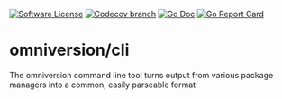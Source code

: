 [![Software License](https://img.shields.io/badge/license-AGPL--3.0-green.svg?style=for-the-badge)](/LICENSE)
[![Codecov branch](https://img.shields.io/codecov/c/github/omniversion/omniversion-cli/main.svg?style=for-the-badge)](https://codecov.io/gh/omniversion/omniversion-cli)
[![Go Doc](https://img.shields.io/badge/godoc-reference-blue.svg?style=for-the-badge)](http://godoc.org/github.com/omniversion/omniversion-cli)
[![Go Report Card](https://goreportcard.com/badge/github.com/omniversion/omniversion-cli?style=for-the-badge)](https://goreportcard.com/report/github.com/omniversion/omniversion-cli)

# omniversion/cli
The omniversion command line tool turns output from various package managers into a common, easily parseable format

